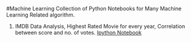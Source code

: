 #Machine Learning Collection of Python Notebooks for Many Machine Learning Related algorithm.
<br/>
1. IMDB Data Analysis, Highest Rated Movie for every year, Correlation between score and no. of votes. 
   <a href="http://nbviewer.ipython.org/github/zstring/Machine-Learning-Notebooks/blob/master/Python%20Notebook/Data%20Scrapping.ipynb"> Ipython Notebook </a> 
